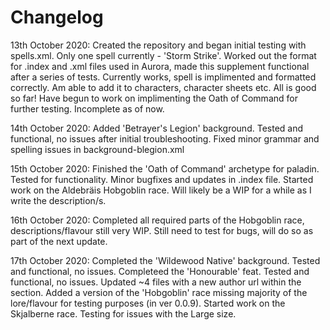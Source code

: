 # Changelog
13th October 2020:
  Created the repository and began initial testing with spells.xml. Only one spell currently - 'Storm Strike'.
  Worked out the format for .index and .xml files used in Aurora, made this supplement functional after a series of tests.
  Currently works, spell is implimented and formatted correctly. Am able to add it to characters, character sheets etc. All is good so far!
  Have begun to work on implimenting the Oath of Command for further testing. Incomplete as of now.

14th October 2020:
  Added 'Betrayer's Legion' background. Tested and functional, no issues after initial troubleshooting.
  Fixed minor grammar and spelling issues in background-blegion.xml

15th October 2020:
  Finished the 'Oath of Command' archetype for paladin. Tested for functionality. 
  Minor bugfixes and updates in .index file.
  Started work on the Aldebräis Hobgoblin race. Will likely be a WIP for a while as I write the description/s.

16th October 2020:
  Completed all required parts of the Hobgoblin race, descriptions/flavour still very WIP.
  Still need to test for bugs, will do so as part of the next update.
  
17th October 2020:
  Completed the 'Wildewood Native' background. Tested and functional, no issues. 
  Completeed the 'Honourable' feat. Tested and functional, no issues.
  Updated ~4 files with a new author url within the <info> section.
  Added a version of the 'Hobgoblin' race missing majority of the lore/flavour for testing purposes (in ver 0.0.9). 
  Started work on the Skjalberne race. Testing for issues with the Large size.
